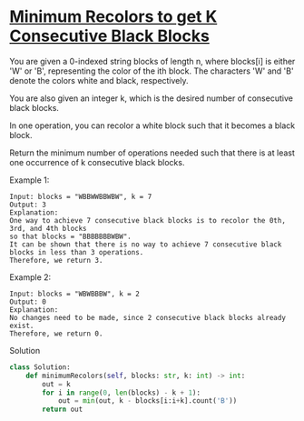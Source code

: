 # [Minimum Recolors to get K Consecutive Black Blocks](https://leetcode.com/problems/minimum-recolors-to-get-k-consecutive-black-blocks/)

You are given a 0-indexed string blocks of length n, where blocks[i] is either 'W' or 'B', representing the color of the
ith block. The characters 'W' and 'B' denote the colors white and black, respectively.

You are also given an integer k, which is the desired number of consecutive black blocks.

In one operation, you can recolor a white block such that it becomes a black block.

Return the minimum number of operations needed such that there is at least one occurrence of k consecutive black blocks.

Example 1:
```
Input: blocks = "WBBWWBBWBW", k = 7
Output: 3
Explanation:
One way to achieve 7 consecutive black blocks is to recolor the 0th, 3rd, and 4th blocks
so that blocks = "BBBBBBBWBW". 
It can be shown that there is no way to achieve 7 consecutive black blocks in less than 3 operations.
Therefore, we return 3.
```
Example 2:
```
Input: blocks = "WBWBBBW", k = 2
Output: 0
Explanation:
No changes need to be made, since 2 consecutive black blocks already exist.
Therefore, we return 0.
```
Solution
```python
class Solution:
    def minimumRecolors(self, blocks: str, k: int) -> int:
        out = k
        for i in range(0, len(blocks) - k + 1):
            out = min(out, k - blocks[i:i+k].count('B'))
        return out
```
